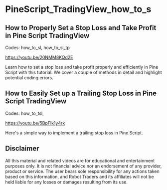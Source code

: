 # PineScript_TradingView_how_to_s


How to Properly Set a Stop Loss and Take Profit in Pine Script TradingView
-------------
Codes:
how_to_sl, 
how_to_sl_tp

https://youtu.be/20NMM8KQd2E

Learn how to set a stop loss and take profit properly and efficiently in Pine Script with this tutorial. We cover a couple of methods in detail and highlight potential coding errors. 

How to Easily Set up a Trailing Stop Loss in Pine Script TradingView
-------------
Codes:
how_to_tsl, 

https://youtu.be/5BpFlk1y4rk

Here's a simple way to implement a trailing stop loss in Pine Script.


Disclaimer
-------------
All this material and related videos are for educational and entertainment purposes only. It is not financial advice nor an endorsement of any provider, product or service. The user bears sole responsibility for any actions taken based on this information, and Robot Traders and its affiliates will not be held liable for any losses or damages resulting from its use. 
